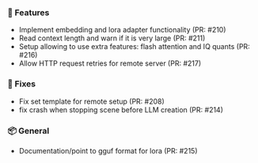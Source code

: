 ### 🚀 Features

- Implement embedding and lora adapter functionality (PR: #210)
- Read context length and warn if it is very large (PR: #211)
- Setup allowing to use extra features: flash attention and IQ quants (PR: #216)
- Allow HTTP request retries for remote server (PR: #217)

### 🐛 Fixes

- Fix set template for remote setup (PR: #208)
- fix crash when stopping scene before LLM creation (PR: #214)

### 📦 General

- Documentation/point to gguf format for lora (PR: #215)


